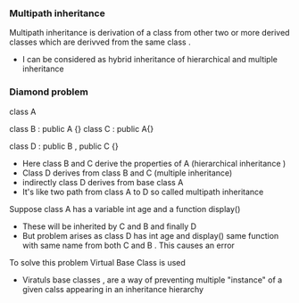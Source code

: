 ### Multipath inheritance 
Multipath inheritance is derivation of a class from other two or more derived classes which are derivved from the same class . 

- I can be considered as hybrid inheritance of hierarchical and multiple inheritance 



### Diamond problem 
class A 

class B : public A {}
class C : public A{}

class D : public B , public C {}

- Here class B and C derive the properties of A (hierarchical inheritance )
- Class D derives from class B and C (multiple inheritance)
- indirectly class D derives from base class A 
- It's like two path from class A to D so called multipath inheritance 

Suppose class A has a variable int age and a function display()
- These will be inherited by C and B and finally D 
- But problem arises as class D has int age and display() same function with same name from both C and B . This causes an error

To solve this problem Virtual Base Class is used 
- Viratuls base classes , are a way of preventing multiple "instance" of a given calss appearing in an inheritance hierarchy 


